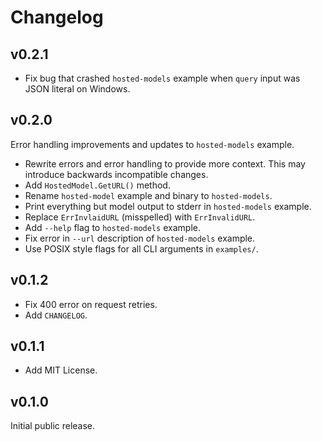 # Changelog

## v0.2.1

- Fix bug that crashed `hosted-models` example when `query` input was JSON literal on Windows.

## v0.2.0

Error handling improvements and updates to `hosted-models` example.

- Rewrite errors and error handling to provide more context. This may introduce backwards incompatible changes.
- Add `HostedModel.GetURL()` method.
- Rename `hosted-model` example and binary to `hosted-models`.
- Print everything but model output to stderr in `hosted-models` example.
- Replace `ErrInvlaidURL` (misspelled) with `ErrInvalidURL`.
- Add `--help` flag to `hosted-models` example.
- Fix error in `--url` description of `hosted-models` example.
- Use POSIX style flags for all CLI arguments in `examples/`.

## v0.1.2

- Fix 400 error on request retries.
- Add `CHANGELOG`.

## v0.1.1

- Add MIT License.

## v0.1.0

Initial public release.
